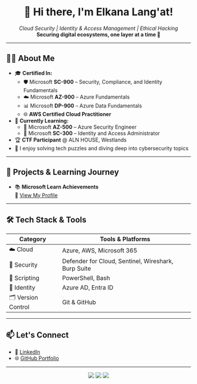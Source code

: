 <h1 align="center">👋 Hi there, I'm Elkana Lang'at!</h1>

<p align="center">
  <em>Cloud Security | Identity & Access Management | Ethical Hacking</em><br>
  <strong>Securing digital ecosystems, one layer at a time 🔐</strong>
</p>

---

## 🧑‍💻 About Me

- 🎓 **Certified In:**
  - 🛡️ Microsoft **SC-900** – Security, Compliance, and Identity Fundamentals  
  - ☁️ Microsoft **AZ-900** – Azure Fundamentals  
  - 📊 Microsoft **DP-900** – Azure Data Fundamentals  
  - 🌐 **AWS Certified Cloud Practitioner**
- 🌱 **Currently Learning:**
  - 🔐 Microsoft **AZ-500** – Azure Security Engineer  
  - 👥 Microsoft **SC-300** – Identity and Access Administrator
- 🏆 **CTF Participant** @ ALN HOUSE, Westlands  
- 🧠 I enjoy solving tech puzzles and diving deep into cybersecurity topics

---

## 🚀 Projects & Learning Journey

- 📚 **Microsoft Learn Achievements**  
  🔗 [View My Profile](https://learn.microsoft.com/en-us/users/langatElkana-2207)

---

## 🛠️ Tech Stack & Tools

| Category      | Tools & Platforms |
|--------------|-------------------|
| ☁️ Cloud      | Azure, AWS, Microsoft 365 |
| 🔐 Security   | Defender for Cloud, Sentinel, Wireshark, Burp Suite |
| 🧾 Scripting  | PowerShell, Bash |
| 👥 Identity   | Azure AD, Entra ID |
| 🗂️ Version Control | Git & GitHub |

---

## 📫 Let's Connect

- 💼 [LinkedIn](https://www.linkedin.com/in/elkana-langat/)
- 🌐 [GitHub Portfolio](https://elkana-langat.github.io)

---

<p align="center">
  <img src="https://img.shields.io/badge/Microsoft%20Certified-Security-blue?style=flat-square&logo=microsoft" />
  <img src="https://img.shields.io/badge/AWS-Cloud%20Practitioner-orange?style=flat-square&logo=amazonaws" />
  <img src="https://img.shields.io/badge/Loves-Learning-informational?style=flat-square&logo=leanpub" />
</p>
